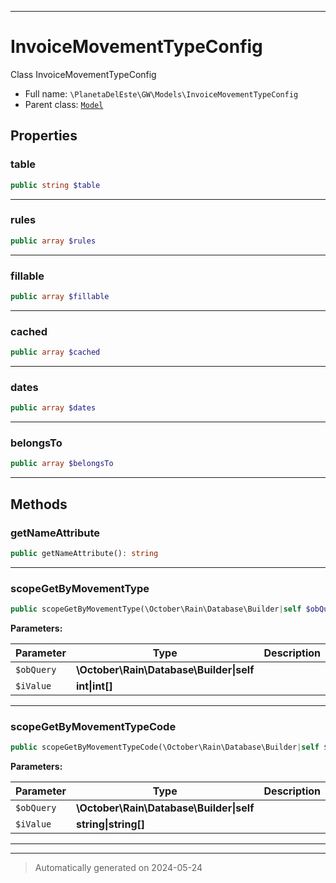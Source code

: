 ***

# InvoiceMovementTypeConfig

Class InvoiceMovementTypeConfig



* Full name: `\PlanetaDelEste\GW\Models\InvoiceMovementTypeConfig`
* Parent class: [`Model`](../../../Model.md)



## Properties


### table



```php
public string $table
```






***

### rules



```php
public array $rules
```






***

### fillable



```php
public array $fillable
```






***

### cached



```php
public array $cached
```






***

### dates



```php
public array $dates
```






***

### belongsTo



```php
public array $belongsTo
```






***

## Methods


### getNameAttribute



```php
public getNameAttribute(): string
```












***

### scopeGetByMovementType



```php
public scopeGetByMovementType(\October\Rain\Database\Builder|self $obQuery, int|int[] $iValue): \October\Rain\Database\Builder|self
```








**Parameters:**

| Parameter | Type | Description |
|-----------|------|-------------|
| `$obQuery` | **\October\Rain\Database\Builder&#124;self** |  |
| `$iValue` | **int&#124;int[]** |  |





***

### scopeGetByMovementTypeCode



```php
public scopeGetByMovementTypeCode(\October\Rain\Database\Builder|self $obQuery, string|string[] $iValue): \October\Rain\Database\Builder|self
```








**Parameters:**

| Parameter | Type | Description |
|-----------|------|-------------|
| `$obQuery` | **\October\Rain\Database\Builder&#124;self** |  |
| `$iValue` | **string&#124;string[]** |  |





***


***
> Automatically generated on 2024-05-24
